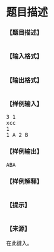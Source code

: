 # 题目描述


<h3>
【题目描述】
</h3>
<p>
<img alt="" src="/upload/image/20170806/20170806121031_39535.png"/> 
</p>
<h3>
【输入格式】
</h3>
<p>
<img alt="" src="/upload/image/20170806/20170806121043_14504.png"/> 
</p>
<h3>
【输出格式】
</h3>
<p>
<img alt="" src="/upload/image/20170806/20170806121053_35968.png"/> 
</p>
<h3>
【样例输入】
</h3>
<pre>3 1
xcc
1
1 A 2 B</pre>
<h3>
【样例输出】
</h3>
<pre>ABA</pre>
<h3>
【样例解释】
</h3>
<img alt="" src="/upload/image/20170806/20170806121541_59041.png"/> 
<h3>
【提示】
</h3>
<p>
<img alt="" src="/upload/image/20170806/20170806121227_19717.png"/> 
</p>
<h3>
【来源】
</h3>
<p>
在此键入。
</p>
